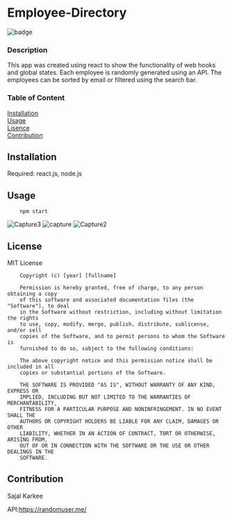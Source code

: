 # Employee-Directory

![badge](https://img.shields.io/badge/MIT-green)


### Description
This app was created using react to show the functionality of web hooks and global states. Each employee is randomly generated using an API. The employees can be sorted by email or filtered using the search bar.

### Table of Content  
[Installation](#Installation)  
[Usage](#Usage)  
[Lisence](#License)  
[Contribution](#custom-cont)  


## Installation 
Required: react.js, node.js

## Usage
        npm start
![Capture3](https://user-images.githubusercontent.com/69816889/100042526-a12a7700-2dd9-11eb-9c70-c0b2c71addde.PNG)
![capture](https://user-images.githubusercontent.com/69816889/100042527-a12a7700-2dd9-11eb-8601-5dbabf082b61.PNG)
![Capture2](https://user-images.githubusercontent.com/69816889/100042529-a1c30d80-2dd9-11eb-9917-23a64126dcef.PNG)


## License

MIT License

        Copyright (c) [year] [fullname]
        
        Permission is hereby granted, free of charge, to any person obtaining a copy
        of this software and associated documentation files (the "Software"), to deal
        in the Software without restriction, including without limitation the rights
        to use, copy, modify, merge, publish, distribute, sublicense, and/or sell
        copies of the Software, and to permit persons to whom the Software is
        furnished to do so, subject to the following conditions:
        
        The above copyright notice and this permission notice shall be included in all
        copies or substantial portions of the Software.
        
        THE SOFTWARE IS PROVIDED "AS IS", WITHOUT WARRANTY OF ANY KIND, EXPRESS OR
        IMPLIED, INCLUDING BUT NOT LIMITED TO THE WARRANTIES OF MERCHANTABILITY,
        FITNESS FOR A PARTICULAR PURPOSE AND NONINFRINGEMENT. IN NO EVENT SHALL THE
        AUTHORS OR COPYRIGHT HOLDERS BE LIABLE FOR ANY CLAIM, DAMAGES OR OTHER
        LIABILITY, WHETHER IN AN ACTION OF CONTRACT, TORT OR OTHERWISE, ARISING FROM,
        OUT OF OR IN CONNECTION WITH THE SOFTWARE OR THE USE OR OTHER DEALINGS IN THE
        SOFTWARE.

## Contribution

Sajal Karkee

API:https://randomuser.me/
